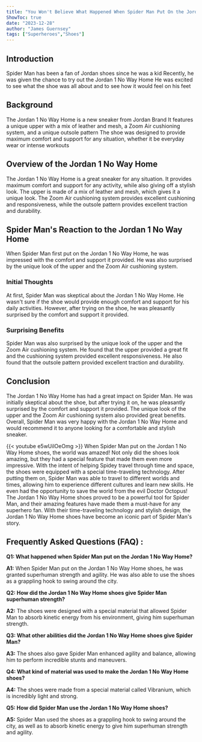 ```yaml
---
title: "You Won't Believe What Happened When Spider Man Put On the Jordan 1 No Way Home!"
ShowToc: true 
date: "2023-12-28"
author: "James Guernsey" 
tags: ["Superheroes","Shoes"]
---
```

## Introduction
Spider Man has been a fan of Jordan shoes since he was a kid Recently, he was given the chance to try out the Jordan 1 No Way Home He was excited to see what the shoe was all about and to see how it would feel on his feet

## Background
The Jordan 1 No Way Home is a new sneaker from Jordan Brand It features a unique upper with a mix of leather and mesh, a Zoom Air cushioning system, and a unique outsole pattern The shoe was designed to provide maximum comfort and support for any situation, whether it be everyday wear or intense workouts

## Overview of the Jordan 1 No Way Home
The Jordan 1 No Way Home is a great sneaker for any situation. It provides maximum comfort and support for any activity, while also giving off a stylish look. The upper is made of a mix of leather and mesh, which gives it a unique look. The Zoom Air cushioning system provides excellent cushioning and responsiveness, while the outsole pattern provides excellent traction and durability.

## Spider Man's Reaction to the Jordan 1 No Way Home
When Spider Man first put on the Jordan 1 No Way Home, he was impressed with the comfort and support it provided. He was also surprised by the unique look of the upper and the Zoom Air cushioning system.

### Initial Thoughts
At first, Spider Man was skeptical about the Jordan 1 No Way Home. He wasn't sure if the shoe would provide enough comfort and support for his daily activities. However, after trying on the shoe, he was pleasantly surprised by the comfort and support it provided.

### Surprising Benefits
Spider Man was also surprised by the unique look of the upper and the Zoom Air cushioning system. He found that the upper provided a great fit and the cushioning system provided excellent responsiveness. He also found that the outsole pattern provided excellent traction and durability.

## Conclusion
The Jordan 1 No Way Home has had a great impact on Spider Man. He was initially skeptical about the shoe, but after trying it on, he was pleasantly surprised by the comfort and support it provided. The unique look of the upper and the Zoom Air cushioning system also provided great benefits. Overall, Spider Man was very happy with the Jordan 1 No Way Home and would recommend it to anyone looking for a comfortable and stylish sneaker.

{{< youtube e5wUilOeOmg >}} 
When Spider Man put on the Jordan 1 No Way Home shoes, the world was amazed! Not only did the shoes look amazing, but they had a special feature that made them even more impressive. With the intent of helping Spidey travel through time and space, the shoes were equipped with a special time-traveling technology. After putting them on, Spider Man was able to travel to different worlds and times, allowing him to experience different cultures and learn new skills. He even had the opportunity to save the world from the evil Doctor Octopus! The Jordan 1 No Way Home shoes proved to be a powerful tool for Spider Man, and their amazing features have made them a must-have for any superhero fan. With their time-traveling technology and stylish design, the Jordan 1 No Way Home shoes have become an iconic part of Spider Man's story.

## Frequently Asked Questions (FAQ) :
**Q1: What happened when Spider Man put on the Jordan 1 No Way Home?**

**A1:** When Spider Man put on the Jordan 1 No Way Home shoes, he was granted superhuman strength and agility. He was also able to use the shoes as a grappling hook to swing around the city.

**Q2: How did the Jordan 1 No Way Home shoes give Spider Man superhuman strength?**

**A2:** The shoes were designed with a special material that allowed Spider Man to absorb kinetic energy from his environment, giving him superhuman strength.

**Q3: What other abilities did the Jordan 1 No Way Home shoes give Spider Man?**

**A3:** The shoes also gave Spider Man enhanced agility and balance, allowing him to perform incredible stunts and maneuvers.

**Q4: What kind of material was used to make the Jordan 1 No Way Home shoes?**

**A4:** The shoes were made from a special material called Vibranium, which is incredibly light and strong.

**Q5: How did Spider Man use the Jordan 1 No Way Home shoes?**

**A5:** Spider Man used the shoes as a grappling hook to swing around the city, as well as to absorb kinetic energy to give him superhuman strength and agility.



